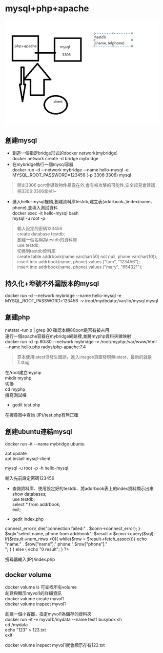 # mysql+php+apache  
![image](https://github.com/sleepy9487/Linux-docker-note/blob/master/images/10-26.jpg)
## 創建mysql
* 創造一個指定bridge形式的docker network(mybridge)  
docker network create -d bridge mybridge  
* 在mybridge執行一個mysql容器  
docker run -d --network mybridge --name hello-mysql -e MYSQL_ROOT_PASSWORD=123456 (-p 3306:3306) mysql  
>開出3306 port會導致物件暴露在外,會有被攻擊的可能性,安全起見會建議把3306:3306拿掉!~  

* 進入hello-mysql裡頭,創建資料庫testdb,建立表(addrbook、)index(name、phone),並填入測試資料  
docker exec -it hello-mysql bash  
mysql -u root -p  
>輸入設定的密碼123456  
create database testdb;  
>創建一個名稱為testdb的資料庫  
use testdb;  
切換到testdb資料庫  
create table addrbook(name varchar(50) not null, phone varchar(10));  
insert into addrbook(name, phone) values ("tom", "123456");  
insert into addrbook(name, phone) values ("mary", "654321");  

## 持久化+埠號不外漏版本的mysql  
docker run -d --network mybridge --name hello-mysql -e MYSQL_ROOT_PASSWORD=123456 -v /root/mydbdata:/var/lib/mysql mysql  

## 創建php  
netstat -tunlp | grep 80 確認本機80port是否有被占用  
運行一個apache容器在mybridge網路裡,並將myphp資料夾做映射  
docker run -d -p 80:80 --network mybridge -v /root/myphp:/var/www/html --name hello.php radys/php-apache:7.4  
>原本使用latest但發生錯誤，進入images頁面發現無latest，最新的就是7.4tag  

在/root建立myphp  
mkdir myphp  
切換  
cd myphp  
撰寫測試檔  
* gedit test.php  

<?php  
phpinfo();  
?>  

在搜尋器中查詢 (IP)/test.php有無正確  

## 創建ubuntu連結mysql  
docker run -it --name mybridge ubuntu  

apt update  
apt install mysql-client  

mysql -u root -p -h hello-mysql  

輸入先前設定密碼123456  
* 查詢資料庫、使用設定好的testdb、將addrbook表上的index資料顯示出來  
show databases;  
use testdb;  
select * from addrbook;       
exit;  

* gedit index.php     

<?php  
$servername="hello-mysql";  
$username="root";  
$password="123456";  
$dbname="testdb";  

$conn = new mysql($servername, $username, $password, $dbname);  

if($conn->connect_error){  
   die("connection failed:" . $conn->connect_error);  
}  

$sql="select name, phone from addrbook";  
$result = $conn->query($sql);  

if($result->num_rows >0){  
  while($row = $result->fetch_assoc()){  
    echo "name:" . $row["name"]." phone:".$row["phone"]."<br>";  
  }  
} else {   
  echo "0 result";  
}  


?>  

搜尋器輸入(IP)/index.php   

## docker volume   
docker volume ls 可查找所有volume  
創建與顯示myvol1的詳細資訊  
docker volume create myvol1  
docker volume inspect myvol1  

創建一個小容器，指定myvol1為儲存的資料夾  
docker run -it -v myvol1:/mydata --name test1 busybox sh  
cd /mydata  
echo "123" > 123.txt  
exit  

docker volume inspect myvol1就會顯示存有123.txt  
